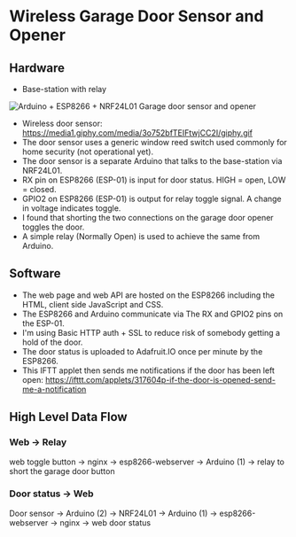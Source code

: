 # Wireless Garage Door Sensor and Opener

## Hardware
* Base-station with relay

![Arduino + ESP8266 + NRF24L01 Garage door sensor and opener](https://i.imgur.com/5AiFq67m.jpg)

* Wireless door sensor: https://media1.giphy.com/media/3o752bfTEIFtwjCC2I/giphy.gif
* The door sensor uses a generic window reed switch used commonly for home security (not operational yet).
* The door sensor is a separate Arduino that talks to the base-station via NRF24L01.
* RX pin on ESP8266 (ESP-01) is input for door status. HIGH = open, LOW = closed.
* GPIO2 on ESP8266 (ESP-01) is output for relay toggle signal. A change in voltage indicates toggle.
* I found that shorting the two connections on the garage door opener toggles the door.
* A simple relay (Normally Open) is used to achieve the same from Arduino.

## Software
* The web page and web API are hosted on the ESP8266 including the HTML, client side JavaScript and CSS. 
* The ESP8266 and Arduino communicate via The RX and GPIO2 pins on the ESP-01.
* I'm using Basic HTTP auth + SSL to reduce risk of somebody getting a hold of the door.
* The door status is uploaded to Adafruit.IO once per minute by the ESP8266.
* This IFTT applet then sends me notifications if the door has been left open: 
  https://ifttt.com/applets/317604p-if-the-door-is-opened-send-me-a-notification
  
## High Level Data Flow

### Web -> Relay
web toggle button -> nginx -> esp8266-webserver -> Arduino (1) -> relay to short the garage door button

### Door status -> Web 
Door sensor -> Arduino (2) -> NRF24L01 -> Arduino (1) -> esp8266-webserver -> nginx -> web door status
